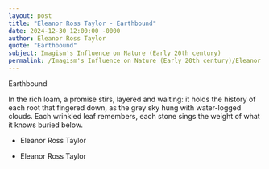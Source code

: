 ```yaml
---
layout: post
title: "Eleanor Ross Taylor - Earthbound"
date: 2024-12-30 12:00:00 -0000
author: Eleanor Ross Taylor
quote: "Earthbound"
subject: Imagism's Influence on Nature (Early 20th century)
permalink: /Imagism's Influence on Nature (Early 20th century)/Eleanor Ross Taylor/Eleanor Ross Taylor - Earthbound
---
```


Earthbound

In the rich loam,
a promise stirs, layered and waiting:
it holds the history of each root
that fingered down, as the grey
sky hung with water-logged clouds.
Each wrinkled leaf remembers,
each stone sings the weight of
what it knows buried below.

                               
                               
- Eleanor Ross Taylor

- Eleanor Ross Taylor
